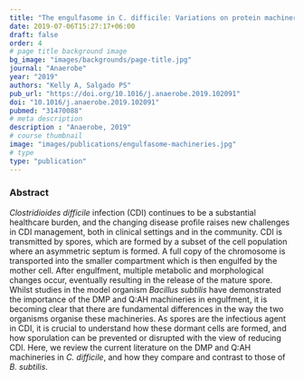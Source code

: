 ```yaml
---
title: "The engulfasome in C. difficile: Variations on protein machineries"
date: 2019-07-06T15:27:17+06:00
draft: false
order: 4
# page title background image
bg_image: "images/backgrounds/page-title.jpg"
journal: "Anaerobe"
year: "2019"
authors: "Kelly A, Salgado PS"
pub_url: "https://doi.org/10.1016/j.anaerobe.2019.102091"
doi: "10.1016/j.anaerobe.2019.102091"
pubmed: "31470088"
# meta description
description : "Anaerobe, 2019"
# course thumbnail
image: "images/publications/engulfasome-machineries.jpg"
# type
type: "publication"
---
```



### Abstract

*Clostridioides difficile* infection (CDI) continues to be a substantial healthcare burden, and the changing disease profile raises new challenges in CDI management, both in clinical settings and in the community. CDI is transmitted by spores, which are formed by a subset of the cell population where an asymmetric septum is formed. A full copy of the chromosome is transported into the smaller compartment which is then engulfed by the mother cell. After engulfment, multiple metabolic and morphological changes occur, eventually resulting in the release of the mature spore. Whilst studies in the model organism *Bacillus subtilis* have demonstrated the importance of the DMP and Q:AH machineries in engulfment, it is becoming clear that there are fundamental differences in the way the two organisms organise these machineries. As spores are the infectious agent in CDI, it is crucial to understand how these dormant cells are formed, and how sporulation can be prevented or disrupted with the view of reducing CDI. Here, we review the current literature on the DMP and Q:AH machineries in *C. difficile*, and how they compare and contrast to those of *B. subtilis*.